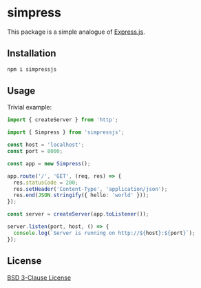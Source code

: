 # simpress

This package is a simple analogue of [Express.js](https://expressjs.com/).

## Installation

```sh
npm i simpressjs
```

## Usage

Trivial example:

```ts
import { createServer } from 'http';

import { Simpress } from 'simpressjs';

const host = 'localhost';
const port = 8000;

const app = new Simpress();

app.route('/', 'GET', (req, res) => {
  res.statusCode = 200;
  res.setHeader('Content-Type', 'application/json');
  res.end(JSON.stringify({ hello: 'world' }));
});

const server = createServer(app.toListener());

server.listen(port, host, () => {
  console.log(`Server is running on http://${host}:${port}`);
});
```

## License

[BSD 3-Clause License](./LICENSE)
